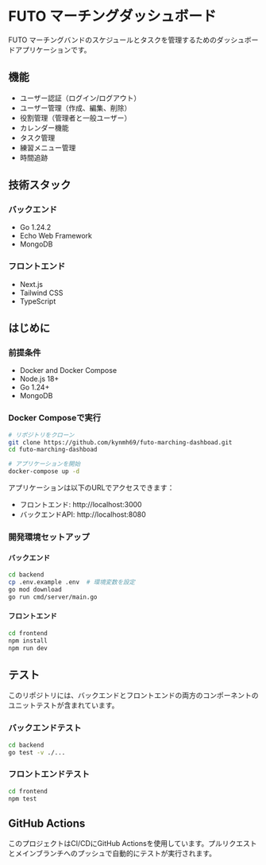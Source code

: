 # FUTO マーチングダッシュボード

FUTO マーチングバンドのスケジュールとタスクを管理するためのダッシュボードアプリケーションです。

## 機能

- ユーザー認証（ログイン/ログアウト）
- ユーザー管理（作成、編集、削除）
- 役割管理（管理者と一般ユーザー）
- カレンダー機能
- タスク管理
- 練習メニュー管理
- 時間追跡

## 技術スタック

### バックエンド
- Go 1.24.2
- Echo Web Framework
- MongoDB

### フロントエンド
- Next.js
- Tailwind CSS
- TypeScript

## はじめに

### 前提条件
- Docker and Docker Compose
- Node.js 18+
- Go 1.24+
- MongoDB

### Docker Composeで実行

```bash
# リポジトリをクローン
git clone https://github.com/kynmh69/futo-marching-dashboad.git
cd futo-marching-dashboad

# アプリケーションを開始
docker-compose up -d
```

アプリケーションは以下のURLでアクセスできます：
- フロントエンド: http://localhost:3000
- バックエンドAPI: http://localhost:8080

### 開発環境セットアップ

#### バックエンド
```bash
cd backend
cp .env.example .env  # 環境変数を設定
go mod download
go run cmd/server/main.go
```

#### フロントエンド
```bash
cd frontend
npm install
npm run dev
```

## テスト

このリポジトリには、バックエンドとフロントエンドの両方のコンポーネントのユニットテストが含まれています。

### バックエンドテスト
```bash
cd backend
go test -v ./...
```

### フロントエンドテスト
```bash
cd frontend
npm test
```

## GitHub Actions

このプロジェクトはCI/CDにGitHub Actionsを使用しています。プルリクエストとメインブランチへのプッシュで自動的にテストが実行されます。